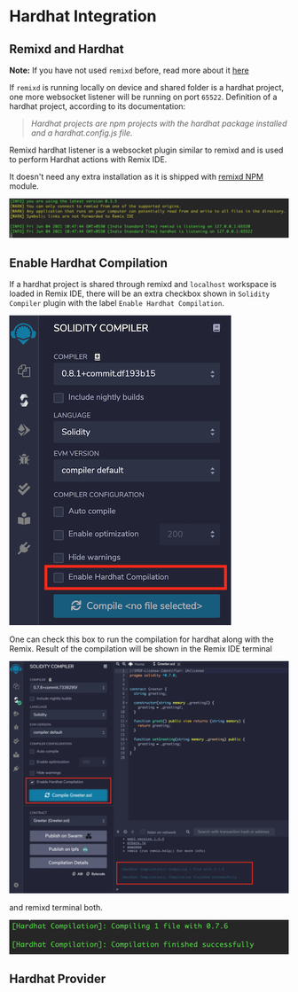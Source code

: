 Hardhat Integration
============

Remixd and Hardhat
------------------

**Note:** If you have not used `remixd` before, read more about it [here](./remixd.html)

If `remixd` is running locally on device and shared folder is a hardhat project, one more websocket listener will be running on port `65522`. Definition of a hardhat project, according to its documentation:

> _Hardhat projects are npm projects with the hardhat package installed and a hardhat.config.js file._

Remixd hardhat listener is a websocket plugin similar to remixd and is used to perform Hardhat actions with Remix IDE. 

It doesn't need any extra installation as it is shipped with [remixd NPM](https://www.npmjs.com/package/@remix-project/remixd) module.

![](images/a-hardhat-remixd.png)

Enable Hardhat Compilation
------------------

If a hardhat project is shared through remixd and `localhost` workspace is loaded in Remix IDE, there will be an extra checkbox shown in `Solidity Compiler` plugin with the label `Enable Hardhat Compilation`.

![](images/a-hardhat-compilation.png)

One can check this box to run the compilation for hardhat along with the Remix. Result of the compilation will be shown in the Remix IDE terminal 

![](images/a-hardhat-compilation-success.png)

and remixd terminal both.

![](images/a-hardhat-compilation-success-remixd.png)

Hardhat Provider
------------------


